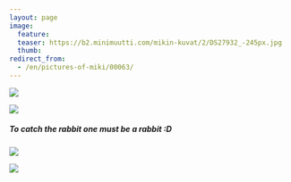 ```yaml
---
layout: page
image:
  feature:
  teaser: https://b2.minimuutti.com/mikin-kuvat/2/DS27932_-245px.jpg
  thumb:
redirect_from:
  - /en/pictures-of-miki/00063/
---
```


![](https://b2.minimuutti.com/mikin-kuvat/2/DS27907-800px.jpg)

![](https://b2.minimuutti.com/mikin-kuvat/2/DS27909-800px.jpg)

##### To catch the rabbit one must be a rabbit :D

![](https://b2.minimuutti.com/mikin-kuvat/2/DS27932-800px.jpg)

![](https://b2.minimuutti.com/mikin-kuvat/2/DS27932_1-800px.jpg)
